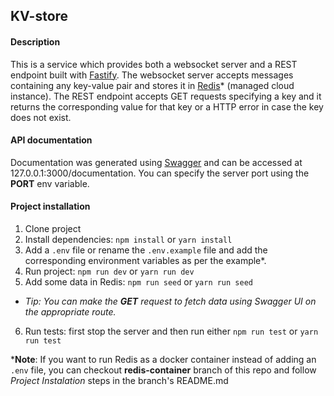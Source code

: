 ## KV-store

#### Description
This is a service which provides both a websocket server and a REST endpoint built with [Fastify](https://www.fastify.io/). The websocket server accepts messages containing any key-value pair and stores it in [Redis](https://redis.io/)* (managed cloud instance).
The REST endpoint accepts GET requests specifying a key and it returns the corresponding value for that key or a HTTP error in case the key does not exist.


#### API documentation
Documentation was generated using [Swagger](https://swagger.io/) and can be accessed at 127.0.0.1:3000/documentation.
You can specify the server port using the **PORT** env variable.

#### Project installation
1. Clone project
2. Install dependencies: `npm install` or `yarn install`
3. Add a `.env` file or rename the `.env.example` file and add the corresponding environment variables as per the example*.
4. Run project: `npm run dev` or `yarn run dev`
5. Add some data in Redis: `npm run seed` or `yarn run seed`
 * *Tip: You can make the **GET** request to fetch data using Swagger UI on the appropriate route.*
6. Run tests: first stop the server and then run either `npm run test` or `yarn run test`

\***Note**: If you want to run Redis as a docker container instead of adding an `.env` file, you can checkout **redis-container** branch of this repo and follow _Project Instalation_ steps in the branch's README.md
